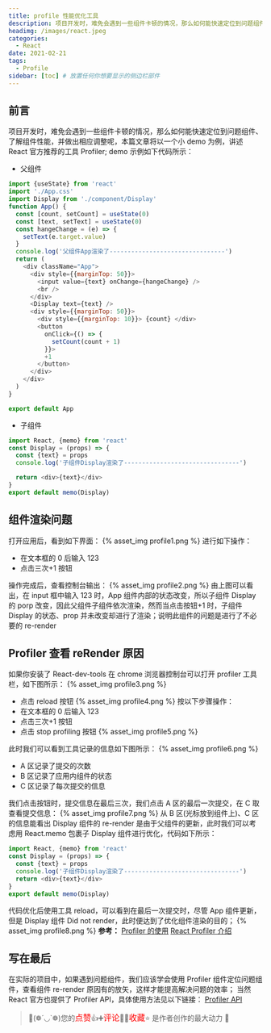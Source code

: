 ```yaml
---
title: profile 性能优化工具
description: 项目开发时，难免会遇到一些组件卡顿的情况，那么如何能快速定位到问题组件、了解组件性能，并做出相应调整呢，本篇文章将以一个小 demo 为例，讲述 React 官方推荐的工具 Profiler;
headimg: /images/react.jpeg
categories:
  - React
date: 2021-02-21
tags:
  - Profile
sidebar: [toc] # 放置任何你想要显示的侧边栏部件
---
```


## 前言

项目开发时，难免会遇到一些组件卡顿的情况，那么如何能快速定位到问题组件、了解组件性能，并做出相应调整呢，本篇文章将以一个小 demo 为例，讲述 React 官方推荐的工具 Profiler;
demo 示例如下代码所示：

- 父组件

```javascript
import {useState} from 'react'
import './App.css'
import Display from './component/Display'
function App() {
  const [count, setCount] = useState(0)
  const [text, setText] = useState(0)
  const hangeChange = (e) => {
    setText(e.target.value)
  }
  console.log('父组件App渲染了--------------------------------')
  return (
    <div className="App">
      <div style={{marginTop: 50}}>
        <input value={text} onChange={hangeChange} />
        <br />
      </div>
      <Display text={text} />
      <div style={{marginTop: 50}}>
        <div style={{marginTop: 10}}> {count} </div>
        <button
          onClick={() => {
            setCount(count + 1)
          }}>
          +1
        </button>
      </div>
    </div>
  )
}

export default App
```

- 子组件

```javascript
import React, {memo} from 'react'
const Display = (props) => {
  const {text} = props
  console.log('子组件Display渲染了--------------------------------')

  return <div>{text}</div>
}
export default memo(Display)
```

## 组件渲染问题

打开应用后，看到如下界面：
{% asset_img profile1.png %}
进行如下操作：

- 在文本框的 0 后输入 123
- 点击三次+1 按钮

操作完成后，查看控制台输出：
{% asset_img profile2.png %}
由上图可以看出，在 input 框中输入 123 时，App 组件内部的状态改变，所以子组件 Display 的 porp 改变，因此父组件子组件依次渲染，然而当点击按钮+1 时，子组件 Display 的状态、prop 并未改变却进行了渲染；说明此组件的问题是进行了不必要的 re-render

## Profiler 查看 reRender 原因

如果你安装了 React-dev-tools 在 chrome 浏览器控制台可以打开 profiler 工具栏，如下图所示：
{% asset_img profile3.png %}

- 点击 reload 按钮
  {% asset_img profile4.png %}
  按以下步骤操作：
- 在文本框的 0 后输入 123
- 点击三次+1 按钮
- 点击 stop profiling 按钮
  {% asset_img profile5.png %}

此时我们可以看到工具记录的信息如下图所示：
{% asset_img profile6.png %}

- A 区记录了提交的次数
- B 区记录了应用内组件的状态
- C 区记录了每次提交的信息

我们点击按钮时，提交信息在最后三次，我们点击 A 区的最后一次提交，在 C 取查看提交信息：
{% asset_img profile7.png %}
从 B 区(光标放到组件上)、C 区的信息能看出 Display 组件的 re-render 是由于父组件的更新，此时我们可以考虑用 React.memo 包裹子 Display 组件进行优化，代码如下所示：

```javascript
import React, {memo} from 'react'
const Display = (props) => {
  const {text} = props
  console.log('子组件Display渲染了--------------------------------')
  return <div>{text}</div>
}
export default memo(Display)
```

代码优化后使用工具 reload，可以看到在最后一次提交时，尽管 App 组件更新，但是 Display 组件 Did not render，此时便达到了优化组件渲染的目的；
{% asset_img profile8.png %}
**参考：**
[Profiler 的使用](https://juejin.cn/post/7008337341634854942#heading-10)
[React Profiler 介绍](https://zh-hans.reactjs.org/blog/2018/09/10/introducing-the-react-profiler.html)

## 写在最后

在实际的项目中，如果遇到问题组件，我们应该学会使用 Profiler 组件定位问题组件，查看组件 re-render 原因有的放矢，这样才能提高解决问题的效率；
当然 React 官方也提供了 Profiler API，具体使用方法见以下链接：
[Profiler API](https://zh-hans.reactjs.org/docs/profiler.html#gatsby-focus-wrapper)

> 🥂(❁´◡`❁)您的<font  color=red size=3>点赞</font>👍➕<font  color=red size=3>评论</font>📝➕<font  color=red size=3>收藏</font>⭐ 是作者创作的最大动力 🤞
